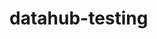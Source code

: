 # datahub-testing
<FlatUiTable url="[https://github.com/gradedSystem/datahub-testing/blob/main/BTC-USD.csv" />
